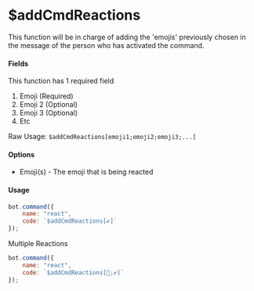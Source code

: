 # $addCmdReactions

This function will be in charge of adding the 'emojis' previously chosen in the message of the person who has activated the command.

#### Fields

This function has 1 required field

1. Emoji \(Required\)
2. Emoji 2 \(Optional\)
3. Emoji 3 \(Optional\)
4. Etc

Raw Usage: `$addCmdReactions[emoji1;emoji2;emoji3;...]`

#### Options

* Emoji\(s\) - The emoji that is being reacted

#### Usage

```javascript
bot.command({
    name: "react",
    code: `$addCmdReactions[✔]`
});
```

Multiple Reactions

```javascript
bot.command({
    name: "react",
    code: `$addCmdReactions[🎉;✔]`
});
```

